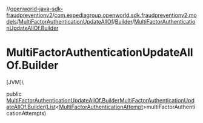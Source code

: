 //[openworld-java-sdk-fraudpreventionv2](../../../../index.md)/[com.expediagroup.openworld.sdk.fraudpreventionv2.models](../../index.md)/[MultiFactorAuthenticationUpdateAllOf](../index.md)/[Builder](index.md)/[MultiFactorAuthenticationUpdateAllOf.Builder](-multi-factor-authentication-update-all-of.-builder.md)

# MultiFactorAuthenticationUpdateAllOf.Builder

[JVM]\

public [MultiFactorAuthenticationUpdateAllOf.Builder](index.md)[MultiFactorAuthenticationUpdateAllOf.Builder](-multi-factor-authentication-update-all-of.-builder.md)([List](https://docs.oracle.com/javase/8/docs/api/java/util/List.html)&lt;[MultiFactorAuthenticationAttempt](../../-multi-factor-authentication-attempt/index.md)&gt;multiFactorAuthenticationAttempts)
